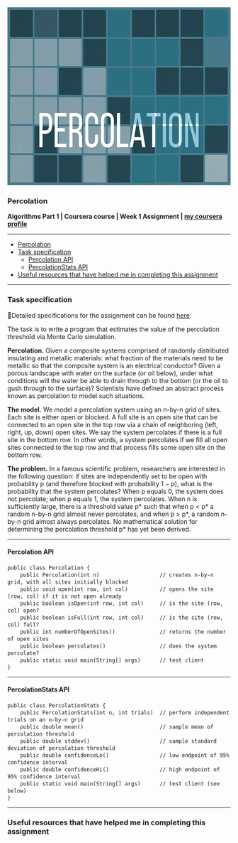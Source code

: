 <img height="400" src="logo.png" title="percolation logo" width="1000"/>

### Percolation

**Algorithms Part 1 | Coursera course | Week 1
Assignment | [my coursera profile](https://www.coursera.org/user/045cf702be8b31ef1aa039e2b4f07db6)**

---
<!-- TOC -->

* [Percolation](#percolation)
* [Task specification](#task-specification)
    * [Percolation API](#percolation-api)
    * [PercolationStats API](#percolationstats-api)
* [Useful resources that have helped me in completing this assignment](#useful-resources-that-have-helped-me-in-completing-this-assignment)

<!-- TOC -->

---

### Task specification

🔗Detailed specifications for the assignment can be
found [here](https://coursera.cs.princeton.edu/algs4/assignments/percolation/specification.php).

The task is to write a program that estimates the value of the percolation threshold via Monte Carlo simulation.

**Percolation.**
Given a composite systems comprised of randomly distributed insulating and metallic materials: what fraction of the
materials need to be metallic so that the composite system is an electrical conductor?
Given a porous landscape with water on the surface (or oil below), under what conditions will the water be able to drain
through to the bottom (or the oil to gush through to the surface)?
Scientists have defined an abstract process known as percolation to model such situations.

**The model.**
We model a percolation system using an n-by-n grid of sites.
Each site is either open or blocked.
A full site is an open site that can be connected to an open site in the top row via a chain of neighboring (left,
right, up, down) open sites.
We say the system percolates if there is a full site in the bottom row.
In other words, a system percolates if we fill all open sites connected to the top row and that process fills some open
site on the bottom row.

**The problem.**
In a famous scientific problem, researchers are interested in the following question: if sites are independently set to
be open with probability p (and therefore blocked with probability 1 − p), what is the probability that the system
percolates?
When p equals 0, the system does not percolate; when p equals 1, the system percolates.
When n is sufficiently large, there is a threshold value p* such that when p < p* a random n-by-n grid almost never
percolates, and when p > p*, a random n-by-n grid almost always percolates.
No mathematical solution for determining the percolation threshold p* has yet been derived.

---

#### Percolation API

```
public class Percolation { 
    public Percolation(int n)                   // creates n-by-n grid, with all sites initially blocked
    public void open(int row, int col)          // opens the site (row, col) if it is not open already
    public boolean isOpen(int row, int col)     // is the site (row, col) open?
    public boolean isFull(int row, int col)     // is the site (row, col) full?
    public int numberOfOpenSites()              // returns the number of open sites
    public boolean percolates()                 // does the system percolate?
    public static void main(String[] args)      // test client
}
```

---

#### PercolationStats API

```
public class PercolationStats {
    public PercolationStats(int n, int trials)  // perform independent trials on an n-by-n grid
    public double mean()                        // sample mean of percolation threshold
    public double stddev()                      // sample standard deviation of percolation threshold
    public double confidenceLo()                // low endpoint of 95% confidence interval
    public double confidenceHi()                // high endpoint of 95% confidence interval
    public static void main(String[] args)      // test client (see below)
}
```

---

### Useful resources that have helped me in completing this assignment
